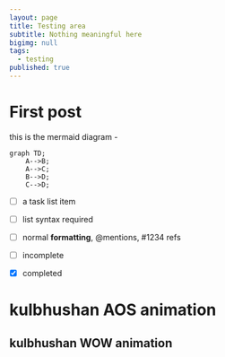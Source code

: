 ```yaml
---
layout: page
title: Testing area
subtitle: Nothing meaningful here
bigimg: null
tags:
  - testing
published: true
---
```



# First post

this is the mermaid diagram -


```mermaid
graph TD;
    A-->B;
    A-->C;
    B-->D;
    C-->D;
```



- [ ] a task list item
- [ ] list syntax required
- [ ] normal **formatting**, @mentions, #1234 refs
- [ ] incomplete
- [x] completed




<i class="ai ai-coursera ai-5x"></i>


<i style="color: Tomato;" class="fas fa-stroopwafel fa-3x"></i>

<div class="item" data-aos="fade-up"> <h1> kulbhushan AOS animation</h1> </div>



<div class="wow zoomIn" data-wow-duration="0.5s">
<h2> kulbhushan WOW animation</h2>
</div>


<canvas id="bar-chart-horizontal" width="800" height="450"></canvas>
<script>
new Chart(document.getElementById("bar-chart-horizontal"), {
    type: 'horizontalBar',
    data: {
      labels: ["Africa", "Asia", "Europe", "Latin America", "North America"],
      datasets: [
        {
          label: "Population (millions)",
          backgroundColor: ["#3e95cd", "#8e5ea2","#3cba9f","#e8c3b9","#c45850"],
          data: [2478,5267,734,784,433]
        }
      ]
    },
    options: {
      legend: { display: false },
      title: {
        display: true,
        text: 'Predicted world population (millions) in 2050'
      }
     
    }
});
 
</script>

 
<!--stackedit_data:
eyJoaXN0b3J5IjpbLTU1NzkxODc2N119
-->